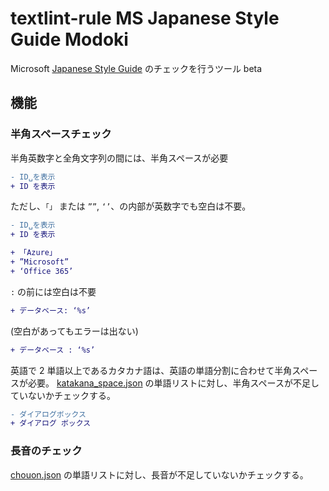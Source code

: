# textlint-rule MS Japanese Style Guide Modoki

Microsoft [Japanese Style Guide](http://download.microsoft.com/download/b/3/4/b34f7185-afca-4846-8fbf-672a1b9afce2/jpn-jpn-styleguide.pdf) のチェックを行うツール beta

## 機能

### 半角スペースチェック

半角英数字と全角文字列の間には、半角スペースが必要

```diff
- ID␣を表示
+ ID を表示
```

ただし、`「」` または `””`, `‘’`、の内部が英数字でも空白は不要。

```diff
- ID␣を表示
+ ID を表示

+ 「Azure」
+ ”Microsoft”
+ ‘Office 365’
```

`:` の前には空白は不要

```diff
+ データベース: ‘%s’
```

 (空白があってもエラーは出ない)

```diff
+ データベース : ‘%s’
```

英語で 2 単語以上であるカタカナ語は、英語の単語分割に合わせて半角スペースが必要。
[katakana_space.json](./src/katakana_space/katakana_space.json) の単語リストに対し、半角スペースが不足していないかチェックする。

```diff
- ダイアログボックス
+ ダイアログ ボックス
```

### 長音のチェック

[chouon.json](./src/chouon/chouon.json) の単語リストに対し、長音が不足していないかチェックする。
